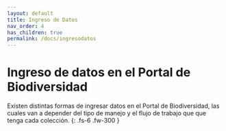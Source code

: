 ```yaml
---
layout: default
title: Ingreso de Datos
nav_order: 4
has_children: true
permalink: /docs/ingresodatos
---
```



# Ingreso de datos en el Portal de Biodiversidad 

Existen distintas formas de ingresar datos en el Portal de Biodiversidad, las cuales van a depender del tipo de manejo y el flujo de trabajo que que tenga cada colección. 
{: .fs-6 .fw-300 }

